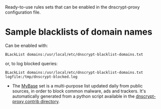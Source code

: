 Ready-to-use rules sets that can be enabled in the dnscrypt-proxy configuration file.

# Sample blacklists of domain names

Can be enabled with:

```
BLackList domains:/usr/local/etc/dnscrypt-blacklist-domains.txt
```

or, to log blocked queries:

```
BLackList domains:/usr/local/etc/dnscrypt-blacklist-domains.txt logfile:/tmp/dnscrypt-blocked.log
```

* The [MyBase](https://download.dnscrypt.org/blacklists/domains/mybase.txt) set is a multi-purpose list updated daily from public sources, in order to block common malware, ads and trackers. It's automatically generated from a python script available in the [dnscrypt-proxy contrib directory](https://github.com/jedisct1/dnscrypt-proxy/tree/master/contrib).